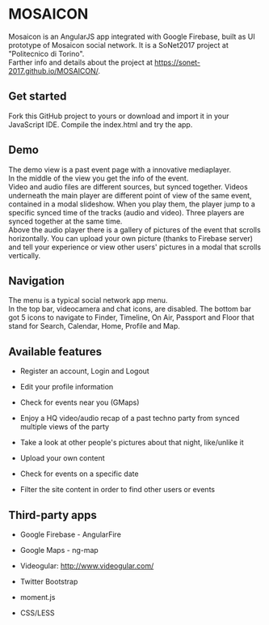 # MOSAICON
Mosaicon is an AngularJS app integrated with Google Firebase, built as UI prototype of Mosaicon social network. It is a SoNet2017 project at "Politecnico di Torino".
<br/>Farther info and details about the project at https://sonet-2017.github.io/MOSAICON/.

<h2>Get started</h2>
Fork this GitHub project to yours or download and import it in your JavaScript IDE. Compile the index.html and try the app.

<h2>Demo</h2>
The demo view is a past event page with a innovative mediaplayer.
<br/>In the middle of the view you get the info of the event.
<br/>Video and audio files are different sources, but synced together. Videos underneath the main player are different point of view of the same event, contained in a modal slideshow. When you play them, the player jump to a specific synced time of the tracks (audio and video). Three players are synced together at the same time.
<br/>Above the audio player there is a gallery of pictures of the event that scrolls horizontally. You can upload your own picture (thanks to Firebase server) and tell your experience or view other users' pictures in a modal that scrolls vertically.

<h2>Navigation</h2>
The menu is a typical social network app menu.
<br/>In the top bar, videocamera and chat icons, are disabled. The bottom bar got 5 icons to navigate to Finder, Timeline, On Air, Passport and Floor that stand for Search, Calendar, Home, Profile and Map.

<h2>Available features</h2>
<div>
<ul>

<li>
<p>Register an account, Login and Logout</p>
</li>

<li>
<p>Edit your profile information</p>
</li>

<li>
<p>Check for events near you (GMaps)</p>
</li>

<li>
<p>Enjoy a HQ video/audio recap of a past techno party from synced multiple views of the party</p>
</li>

<li>
<p>Take a look at other people's pictures about that night, like/unlike it</p>
</li>

<li>
<p>Upload your own content</p>
</li>

<li>
<p>Check for events on a specific date</p>
</li>

<li>
<p>Filter the site content in order to find other users or events</p>
</li>


</ul>


</div>

<h2>Third-party apps</h2>

<div>
<ul>

<li>
<p>Google Firebase - AngularFire</p>
</li>

<li>
<p>Google Maps - ng-map</p>
</li>

<li>
<p>Videogular: <a href="http://www.videogular.com/">http://www.videogular.com/</a></p>
</li>

<li>
<p>Twitter Bootstrap</p>
</li>

<li>
<p>moment.js</p>
</li>

<li>
<p>CSS/LESS</p>
</li>

</ul>

</div>
